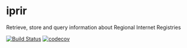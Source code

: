 # iprir

Retrieve, store and query information about Regional Internet Registries

[![Build Status](https://travis-ci.org/account-login/iprir.svg?branch=master)](https://travis-ci.org/account-login/iprir)
[![codecov](https://codecov.io/gh/account-login/iprir/branch/master/graph/badge.svg)](https://codecov.io/gh/account-login/iprir)
